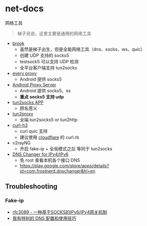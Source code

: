 # net-docs
网络工具

> 梯子另说，这里主要是通用的网络工具

- [brook](https://github.com/txthinking/brook)
  - 虽然是梯子出生，但是全能网络工具（dns、socks、ws、quic）
  - 创建 UDP 支持的 socks5
  - testsock5 可以支持 UDP 检测
  - 全平台客户端支持 tun2socks
- [every proxy](https://play.google.com/store/apps/details?id=com.gorillasoftware.everyproxy&hl=en_US)
  - Android 提供 socks5
- [Android Proxy Server](https://play.google.com/store/apps/details?id=cn.adonet.proxyevery&hl=en_US)
  - Android 提供 socks5、ss
  - **重点 socks5 支持 udp**
- [tun2socks APP](https://play.google.com/store/apps/details?id=com.elseplus.tun2socks&hl=en_US)
  - 顾名思义
- [tun2proxy](https://github.com/tun2proxy/tun2proxy)
  - 全端 tun2socks5 or tun2http
- [curl-h3](https://gist.github.com/sinwoobang/c83af540a2df8b149a59007e5f5814ec)
  - curl quic 支持
  - 建议使用 [cloudflare](https://dev.to/gjrdiesel/installing-curl-with-http3-on-macos-2di2) 的 curl.rb
- v2rayNG
  - 开启 fake-ip + 全局模式之后 等同于 tun2socks
- [DNS Changer for IPv4/IPv6](https://github.com/XTLS/Xray-core/issues/2280#issuecomment-1616774179)
  - 免 root 查看本机各个接口 DNS
  - https://play.google.com/store/apps/details?id=com.frostnerd.dnschanger&hl=en

## Troubleshooting

### Fake-ip
- [rfc3089 - 一种基于SOCKS的IPv6/IPv4网关机制](https://rfc2cn.com/rfc3089.html)
- [我有特别的 DNS 配置和使用技巧](https://blog.skk.moe/post/i-have-my-unique-dns-setup/)
